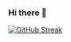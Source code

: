 ### Hi there 👋
[![GitHub Streak](https://github-readme-streak-stats.herokuapp.com?user=phc09188&hide_border=true&locale=ko)](https://git.io/streak-stats)
<!--

**phc09188/phc09188** is a ✨ _special_ ✨ repository because its `README.md` (this file) appears on your GitHub profile.

Here are some ideas to get you started:

- 🔭 I’m currently working on ...
- 🌱 I’m currently learning ...
- 👯 I’m looking to collaborate on ...
- 🤔 I’m looking for help with ...
- 💬 Ask me about ...
- 📫 How to reach me: ...
- 😄 Pronouns: ...
- ⚡ Fun fact: ...
-->
